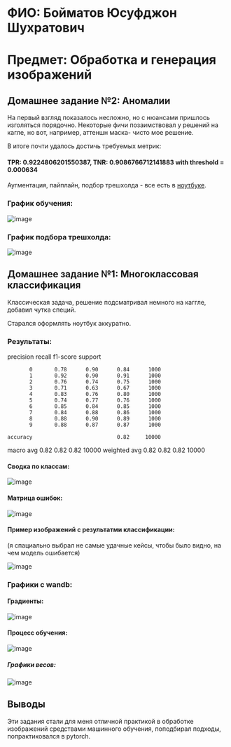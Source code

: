 # ФИО: Бойматов Юсуфджон Шухратович
# Предмет: Обработка и генерация изображений
## Домашнее задание №2: Аномалии

На первый взгляд показалось несложно, но с нюансами пришлось изголяться порядочно. Некоторые фичи позаимствовал у решений на кагле, но вот, например, аттеншн маска- чисто мое решение.

В итоге почти удалось достичь требуемых метрик:

#### TPR: 0.9224806201550387, TNR: 0.9086766712141883 with threshold = 0.000634

Аугментация, пайплайн, подбор трешхолда - все есть в [ноутбуке](hwanomaly.ipynb). 

 ### График обучения:
![image](https://github.com/PikaChuChuMF/ImageProcessing2/assets/138888156/1532dc90-e43e-4b76-b945-30a41dbeda14)

 ### График подбора трешхолда:    
 ![image](https://github.com/PikaChuChuMF/ImageProcessing2/assets/138888156/f80891ed-7cb6-4709-964e-84199fa9fb60)

## Домашнее задание №1: Многоклассовая классификация

Классическая задача, решение подсматривал немного на каггле, добавил чутка специй. 

Старался оформлять ноутбук аккуратно. 

### Результаты: 

   precision    recall  f1-score   support

           0       0.78      0.90      0.84      1000
           1       0.92      0.90      0.91      1000
           2       0.76      0.74      0.75      1000
           3       0.71      0.63      0.67      1000
           4       0.83      0.76      0.80      1000
           5       0.74      0.77      0.76      1000
           6       0.85      0.84      0.85      1000
           7       0.84      0.88      0.86      1000
           8       0.88      0.90      0.89      1000
           9       0.88      0.87      0.87      1000

    accuracy                           0.82     10000
   macro avg       0.82      0.82      0.82     10000
weighted avg       0.82      0.82      0.82     10000

#### Сводка по классам:

![image](https://github.com/PikaChuChuMF/ImageProcessing2/assets/138888156/cc15d2f7-5a97-42db-9a71-5d5e70229e52)

#### Матрица ошибок:


![image](https://github.com/PikaChuChuMF/ImageProcessing2/assets/138888156/e2f2d5d5-4f22-400d-be4e-255300a4aed2)

#### Пример изображений с результатми классификации:

(я спациально выбрал не самые удачные кейсы, чтобы было видно, на чем модель ошибается)


![image](https://github.com/PikaChuChuMF/ImageProcessing2/assets/138888156/f1138733-29cf-41ab-ad2a-1a62f5746bca)

### Графики c wandb:

#### Градиенты:

![image](https://github.com/PikaChuChuMF/ImageProcessing2/assets/138888156/0515d3d9-35aa-4e91-bdb8-4de822617a82)

#### Процесс обучения:


![image](https://github.com/PikaChuChuMF/ImageProcessing2/assets/138888156/8e82544a-9468-48bd-a016-a2f8f43ca561)

##### Графики весов:


![image](https://github.com/PikaChuChuMF/ImageProcessing2/assets/138888156/202ea981-b012-4359-a69e-c4b8dc360613)

## Выводы
Эти задания стали для меня отличной практикой в обработке изображений средствами машинного обучения, поподбирал подходы, попрактиковался в pytorch.










 

